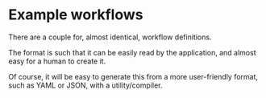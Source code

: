 # Example workflows

There are a couple for, almost identical, workflow definitions.

The format is such that it can be easily read by the application, and
almost easy for a human to create it.

Of course, it will be easy to generate this from a more user-friendly
format, such as YAML or JSON, with a utility/compiler.
